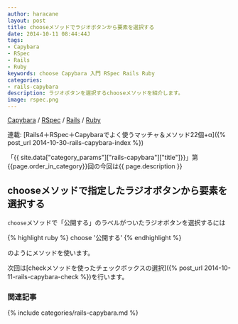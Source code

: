 ```yaml
---
author: haracane
layout: post
title: chooseメソッドでラジオボタンから要素を選択する
date: 2014-10-11 08:44:44J
tags:
- Capybara
- RSpec
- Rails
- Ruby
keywords: choose Capybara 入門 RSpec Rails Ruby
categories:
- rails-capybara
description: ラジオボタンを選択するchooseメソッドを紹介します。
image: rspec.png
---
```

<!-- tag_links -->
[Capybara](/tags/capybara/) / [RSpec](/tags/rspec/) / [Rails](/tags/rails/) / [Ruby](/tags/ruby/)

<!-- category_links -->
連載: [Rails4＋RSpec＋Capybaraでよく使うマッチャ＆メソッド22個+α]({% post_url 2014-10-30-rails-capybara-index %})

<!-- content -->
「{{ site.data["category_params"]["rails-capybara"]["title"]}}」第{{page.order_in_category}}回の今回は{{ page.description }}

## chooseメソッドで指定したラジオボタンから要素を選択する

`choose`メソッドで「公開する」のラベルがついたラジオボタンを選択するには

{% highlight ruby %}
choose '公開する'
{% endhighlight %}

のようにメソッドを使います。

次回は[checkメソッドを使ったチェックボックスの選択]({% post_url 2014-10-11-rails-capybara-check %})を行います。

<!-- category_siblings -->
### 関連記事

{% include categories/rails-capybara.md %}
